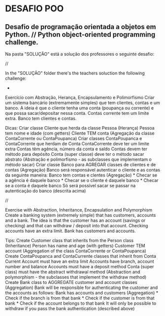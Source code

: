 # DESAFIO POO
## Desafio de programação orientada a objetos em Python. // Python object-oriented programming challenge.

Na pasta "SOLUÇÃO" está a solução dos professores o seguinte desafio:

//

In the "SOLUÇÃO" folder there's the teachers soluction the following challenge:

- 

Exercício com Abstração, Herança, Encapsulamento e Polimorfismo
Criar um sistema bancário (extremamente simples) que tem clientes, contas e
um banco. A ideia é que o cliente tenha uma conta (poupança ou corrente) e que
possa sacar/depositar nessa conta. Contas corrente tem um limite extra. Banco
tem clientes e contas.

Dicas:
Criar classe Cliente que herda da classe Pessoa (Herança)
    Pessoa tem nome e idade (com getters)
    Cliente TEM conta (Agregação da classe ContaCorrente ou ContaPoupanca)
Criar classes ContaPoupanca e ContaCorrente que herdam de Conta
    ContaCorrente deve ter um limite extra
    Contas têm agência, número da conta e saldo
    Contas devem ter método para depósito
    Conta (super classe) deve ter o método sacar abstrato (Abstração e
    polimorfismo - as subclasses que implementam o método sacar)
Criar classe Banco para AGREGAR classes de clientes e de contas (Agregação)
Banco será responsável autenticar o cliente e as contas da seguinte maneira:
    Banco tem contas e clentes (Agregação)
    * Checar se a agência é daquele banco
    * Checar se o cliente é daquele banco
    * Checar se a conta é daquele banco
Só será possível sacar se passar na autenticação do banco (descrita acima)

//

Exercise with Abstraction, Inheritance, Encapsulation and Polymorphism
Create a banking system (extremely simple) that has customers, accounts and
a bank. The idea is that the customer has an account (savings or checking) and that
can withdraw / deposit into that account. Checking accounts have an extra limit. Bank
has customers and accounts.

Tips:
Create Customer class that inherits from the Person class (Inheritance)
    Person has name and age (with getters)
    Customer TEM account (Aggregation of the class ContaCorrente or ContaPoupanca)
Create ContaPoupanca and ContaCurrente classes that inherit from Conta
    Current Account must have an extra limit
    Accounts have branch, account number and balance
    Accounts must have a deposit method
    Conta (super class) must have the abstract withdrawal method (Abstraction and
    polymorphism - the subclasses that implement the withdraw method)
Create Bank class to AGGREGATE customer and account classes (Aggregation)
Bank will be responsible for authenticating the customer and the accounts as follows:
    Bank has accounts and customers (Aggregation)
    * Check if the branch is from that bank
    * Check if the customer is from that bank
    * Check if the account belongs to that bank
It will only be possible to withdraw if you pass the bank authentication (described above)
